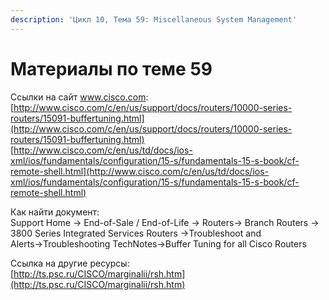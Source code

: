 ```yaml
---
description: 'Цикл 10, Тема 59: Miscellaneous System Management'
---
```


# Материалы по теме 59

Ссылки на сайт www.cisco.com:  
[http://www.cisco.com/c/en/us/support/docs/routers/10000-series-routers/15091-buffertuning.html](http://www.cisco.com/c/en/us/support/docs/routers/10000-series-routers/15091-buffertuning.html)  
[http://www.cisco.com/c/en/us/td/docs/ios-xml/ios/fundamentals/configuration/15-s/fundamentals-15-s-book/cf-remote-shell.html](http://www.cisco.com/c/en/us/td/docs/ios-xml/ios/fundamentals/configuration/15-s/fundamentals-15-s-book/cf-remote-shell.html)

Как найти документ:  
Support Home → End-of-Sale / End-of-Life → Routers→ Branch Routers → 3800 Series Integrated Services Routers →Troubleshoot and Alerts→Troubleshooting TechNotes→Buffer Tuning for all Cisco Routers

Ссылка на другие ресурсы:  
[http://ts.psc.ru/CISCO/marginalii/rsh.htm](http://ts.psc.ru/CISCO/marginalii/rsh.htm)

